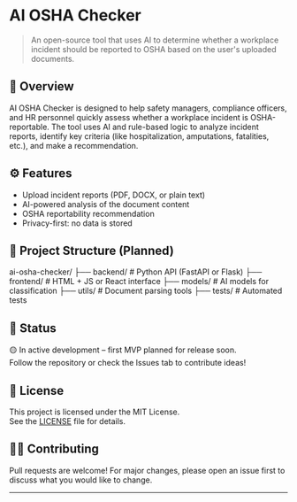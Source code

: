 # AI OSHA Checker

> An open-source tool that uses AI to determine whether a workplace incident should be reported to OSHA based on the user's uploaded documents.

## 🚀 Overview

AI OSHA Checker is designed to help safety managers, compliance officers, and HR personnel quickly assess whether a workplace incident is OSHA-reportable. The tool uses AI and rule-based logic to analyze incident reports, identify key criteria (like hospitalization, amputations, fatalities, etc.), and make a recommendation.

## ⚙️ Features

- Upload incident reports (PDF, DOCX, or plain text)
- AI-powered analysis of the document content
- OSHA reportability recommendation
- Privacy-first: no data is stored

## 📁 Project Structure (Planned)
ai-osha-checker/
├── backend/ # Python API (FastAPI or Flask)
├── frontend/ # HTML + JS or React interface
├── models/ # AI models for classification
├── utils/ # Document parsing tools
├── tests/ # Automated tests


## 📌 Status

🟡 In active development – first MVP planned for release soon.  
Follow the repository or check the Issues tab to contribute ideas!

## 📝 License

This project is licensed under the MIT License.  
See the [LICENSE](LICENSE) file for details.

## 🙋‍♀️ Contributing

Pull requests are welcome! For major changes, please open an issue first to discuss what you would like to change.

---